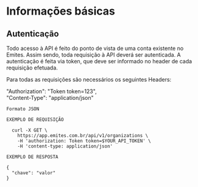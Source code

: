 # Informações básicas

<!-- ## Introdução


O Emites possui uma API REST para interagir com seus recursos, através de objetos JSON sobre HTTP, usando todos principais verbos HTTP (GET, POST, PATCH, DELETE). Cada recurso possui sua própria URL e pode ser manipulado de maneira isolada, tentando assim seguir os princípios REST ao máximo. -->


## Autenticação


Todo acesso à API é feito do ponto de vista de uma conta existente no Emites. Assim sendo, toda requisição à API deverá ser autenticada. A autenticação é feita via token, que deve ser informado no header de cada requisição efetuada.

Para todas as requisições são necessários os seguintes Headers:

"Authorization": "Token token=123",  
"Content-Type": "application/json"



  ```shell
  Formato JSON

  EXEMPLO DE REQUISIÇÃO

    curl -X GET \
      https://app.emites.com.br/api/v1/organizations \
      -H 'authorization: Token token=$YOUR_API_TOKEN' \
      -H 'content-type: application/json' 

  EXEMPLO DE RESPOSTA

  {
    "chave": "valor"
  }

  ```

